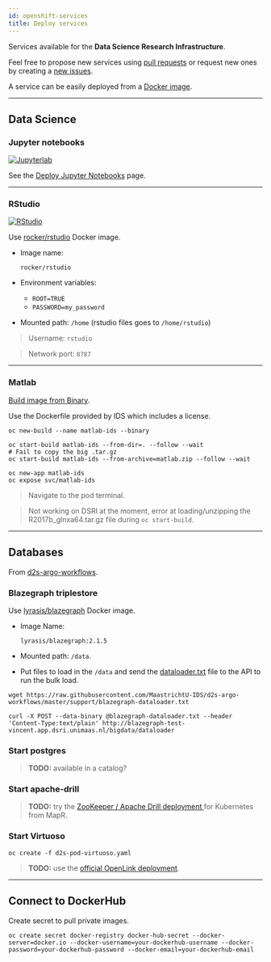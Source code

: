 ```yaml
---
id: openshift-services
title: Deploy services
---
```


Services available for the **Data Science Research Infrastructure**.

Feel free to propose new services using [pull requests](https://github.com/MaastrichtU-IDS/dsri-documentation/pulls) or request new ones by creating a [new issues](https://github.com/MaastrichtU-IDS/dsri-documentation/issues).

A service can be easily deployed from a [Docker image](/dsri-documentation/docs/guide-dockerfile-to-openshift).

---

## Data Science

### Jupyter notebooks

[![Jupyterlab](/dsri-documentation/img/jupyter_logo.png)](https://jupyter.org/)

See the [Deploy Jupyter Notebooks](/dsri-documentation/docs/openshift-deploy-jupyter) page.

---

### RStudio

[![RStudio](/dsri-documentation/img/rstudio_logo.png)](https://rstudio.com/)

Use [rocker/rstudio](https://hub.docker.com/r/rocker/rstudio/) Docker image.

* Image name:
  
  ```
  rocker/rstudio
  ```

* Environment variables:
  * `ROOT=TRUE`
  * `PASSWORD=my_password`
* Mounted path: `/home` (rstudio files goes to `/home/rstudio`)

> Username: `rstudio`

> Network port: `8787`

---

### Matlab

[Build image from Binary](https://docs.openshift.com/container-platform/3.3/dev_guide/builds.html#binary-source).

Use the Dockerfile provided by IDS which includes a license.

```shell
oc new-build --name matlab-ids --binary

oc start-build matlab-ids --from-dir=. --follow --wait
# Fail to copy the big .tar.gz
oc start-build matlab-ids --from-archive=matlab.zip --follow --wait

oc new-app matlab-ids
oc expose svc/matlab-ids
```

> Navigate to the pod terminal.

> Not working on DSRI at the moment, error at loading/unzipping the R2017b_glnxa64.tar.gz file during `oc start-build`.

---

## Databases

From [d2s-argo-workflows](https://github.com/MaastrichtU-IDS/data2services-argo-workflows).

### Blazegraph triplestore

Use [lyrasis/blazegraph](lyrasis/blazegraph) Docker image.

* Image Name:

  ```
  lyrasis/blazegraph:2.1.5
  ```

* Mounted path: `/data`.
* Put files to load in the `/data` and send the [dataloader.txt](https://github.com/MaastrichtU-IDS/d2s-argo-workflows/blob/master/support/blazegraph-dataloader.txt) file to the API to run the bulk load.

```shell
wget https://raw.githubusercontent.com/MaastrichtU-IDS/d2s-argo-workflows/master/support/blazegraph-dataloader.txt

curl -X POST --data-binary @blazegraph-dataloader.txt --header 'Content-Type:text/plain' http://blazegraph-test-vincent.app.dsri.unimaas.nl/bigdata/dataloader
```

### Start postgres

> **TODO:** available in a catalog?

### Start apache-drill

> **TODO:** try the [ZooKeeper / Apache Drill deployment ](https://github.com/Agirish/drill-containers/tree/master/kubernetes) for Kubernetes from MapR.

### Start Virtuoso

```shell
oc create -f d2s-pod-virtuoso.yaml
```

> **TODO:** use the [official OpenLink deployment](https://github.com/MaastrichtU-IDS/d2s-argo-workflows/blob/master/pods/d2s-pod-virtuoso7.yaml).

---

## Connect to DockerHub

Create secret to pull private images.

```shell
oc create secret docker-registry docker-hub-secret --docker-server=docker.io --docker-username=your-dockerhub-username --docker-password=your-dockerhub-password --docker-email=your-dockerhub-email
```

